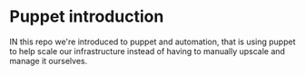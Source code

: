 # Puppet introduction
IN this repo we're introduced to puppet and automation, that is using puppet to help scale our infrastructure instead of having to manually upscale and manage it ourselves.